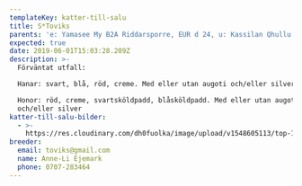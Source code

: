 ```yaml
---
templateKey: katter-till-salu
title: S*Toviks
parents: 'e: Yamasee My B2A Riddarsporre, EUR d 24, u: Kassilan Qhullu Qkkeli, EUR fs'
expected: true
date: 2019-06-01T15:03:28.209Z
description: >-
  Förväntat utfall:

  Hanar: svart, blå, röd, creme. Med eller utan augoti och/eller silver

  Honor: röd, creme, svartsköldpadd, blåsköldpadd. Med eller utan augoti
  och/eller silver
katter-till-salu-bilder:
  - >-
    https://res.cloudinary.com/dh0fuolka/image/upload/v1548605113/top-10-cutest-kitten-gif-we-opened-pandoras-box.56091.jpg
breeder:
  email: toviks@gmail.com
  name: Anne-Li Ejemark
  phone: 0707-283464
---
```


